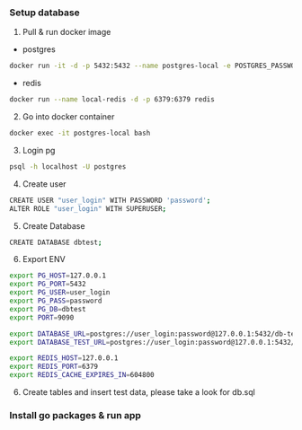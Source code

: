 ### Setup database

1. Pull & run docker image

- postgres

```bash
docker run -it -d -p 5432:5432 --name postgres-local -e POSTGRES_PASSWORD=password postgres
```

- redis

```bash
docker run --name local-redis -d -p 6379:6379 redis
```

2. Go into docker container

```bash
docker exec -it postgres-local bash
```

3. Login pg

```bash
psql -h localhost -U postgres
```

4. Create user

```bash
CREATE USER "user_login" WITH PASSWORD 'password';
ALTER ROLE "user_login" WITH SUPERUSER;
```

5. Create Database

```bash
CREATE DATABASE dbtest;
```

6. Export ENV

```bash
export PG_HOST=127.0.0.1
export PG_PORT=5432
export PG_USER=user_login
export PG_PASS=password
export PG_DB=dbtest
export PORT=9090

export DATABASE_URL=postgres://user_login:password@127.0.0.1:5432/db-test
export DATABASE_TEST_URL=postgres://user_login:password@127.0.0.1:5432/db-integration-test

export REDIS_HOST=127.0.0.1
export REDIS_PORT=6379
export REDIS_CACHE_EXPIRES_IN=604800
```

6. Create tables and insert test data, please take a look for db.sql

### Install go packages & run app
